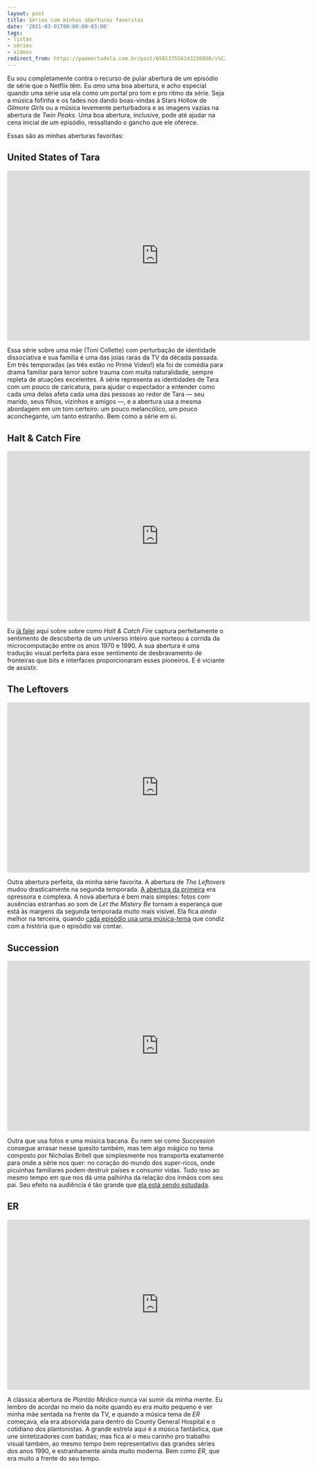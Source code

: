 ```yaml
---
layout: post
title: Séries com minhas aberturas favoritas
date: '2021-03-01T00:00:00-03:00'
tags:
- listas
- séries
- vídeos
redirect_from: https://paomortadela.com.br/post/658137556143226880/s%C3%A9ries-com-minhas-aberturas-favoritas
---
```

Eu sou completamente contra o recurso de pular abertura de um episódio de série que o Netflix têm. Eu _amo_ uma boa abertura, e acho especial quando uma série usa ela como um portal pro tom e pro ritmo da série. Seja a música fofinha e os fades nos dando boas-vindas à Stars Hollow de _Gilmore Girls_ ou a música levemente perturbadora e as imagens vazias na abertura de _Twin Peaks_. Uma boa abertura, inclusive, pode até ajudar na cena inicial de um episódio, ressaltando o gancho que ele oferece.

Essas são as minhas aberturas favoritas:

## United States of Tara
<iframe class="full-width" src="https://www.youtube-nocookie.com/embed/ivFAuqpeaz4" allow="accelerometer; autoplay; clipboard-write; encrypted-media; gyroscope; picture-in-picture" allowfullscreen="" loading="lazy" width="700" height="393.75" frameborder="0"></iframe>

Essa série sobre uma mãe (Toni Collette) com perturbação de identidade dissociativa e sua família é uma das joias raras da TV da década passada. Em três temporadas (as três estão no Prime Video!) ela foi de comédia para drama familiar para terror sobre trauma com muita naturalidade, sempre repleta de atuações excelentes. A série representa as identidades de Tara com um pouco de caricatura, para ajudar o espectador a entender como cada uma delas afeta cada uma das pessoas ao redor de Tara — seu marido, seus filhos, vizinhos e amigos —, e a abertura usa a mesma abordagem em um tom certeiro: um pouco melancólico, um pouco aconchegante, um tanto estranho. Bem como a série em si.

## Halt & Catch Fire
<iframe class="full-width" src="https://www.youtube-nocookie.com/embed/ucSUs3adMQ8" allow="accelerometer; autoplay; clipboard-write; encrypted-media; gyroscope; picture-in-picture" allowfullscreen="" loading="lazy" width="700" height="393.75" frameborder="0"></iframe>

Eu [já falei](https://paomortadela.com.br/post/658073696923156480/) aqui sobre sobre como _Halt & Catch Fire_ captura perfeitamente o sentimento de descoberta de um universo inteiro que norteou a corrida da microcomputação entre os anos 1970 e 1990. A sua abertura é uma tradução visual perfeita para esse sentimento de desbravamento de fronteiras que bits e interfaces proporcionaram esses pioneiros. E é viciante de assistir.

## The Leftovers
<iframe class="full-width" src="https://www.youtube-nocookie.com/embed/fRyirVgs1yc" allow="accelerometer; autoplay; clipboard-write; encrypted-media; gyroscope; picture-in-picture" allowfullscreen="" loading="lazy" width="700" height="393.75" frameborder="0"></iframe>

Outra abertura perfeita, da minha série favorita. A abertura de _The Leftovers_ mudou drasticamente na segunda temporada. [A abertura da primeira](https://youtu.be/hfzzuN7ErS0) era opressora e complexa. A nova abertura é bem mais simples: fotos com ausências estranhas ao som de _Let the Mistery Be_ tornam a esperança que está às margens da segunda temporada muito mais visível. Ela fica _ainda_ melhor na terceira, quando [cada episódio usa uma música-tema](https://youtu.be/vU6nKcxEJXY) que condiz com a história que o episódio vai contar.

## Succession
<iframe class="full-width" src="https://www.youtube-nocookie.com/embed/77PsqaWzwG0" allow="accelerometer; autoplay; clipboard-write; encrypted-media; gyroscope; picture-in-picture" allowfullscreen="" loading="lazy" width="700" height="393.75" frameborder="0"></iframe>

Outra que usa fotos e uma música bacana. Eu nem sei como _Succession_ consegue arrasar nesse quesito também, mas tem algo mágico no tema composto por Nicholas Britell que simplesmente nos transporta exatamente para onde a série nos quer: no coração do mundo dos super-ricos, onde picuinhas familiares podem destruir países e consumir vidas. Tudo isso ao mesmo tempo em que nos dá uma palhinha da relação dos irmãos com seu pai. Seu efeito na audiência é tão grande que [ela está sendo estudada](https://www.vulture.com/2019/10/succession-theme-song-memes.html).

## ER
<iframe class="full-width" src="https://www.youtube.com/embed/T5a8Bkl3gks" allow="accelerometer; autoplay; clipboard-write; encrypted-media; gyroscope; picture-in-picture" allowfullscreen="" loading="lazy" width="700" height="393.75" frameborder="0"></iframe>

A clássica abertura de _Plantão Médico_ nunca vai sumir da minha mente. Eu lembro de acordar no meio da noite quando eu era muito pequeno e ver minha mãe sentada na frente da TV, e quando a música tema de _ER_ começava, ela era absorvida para dentro do County General Hospital e o cotidiano dos plantonistas. A grande estrela aqui é a música fantástica, que une sintetizadores com batidas; mas fica aí o meu carinho pro trabalho visual também, ao mesmo tempo bem representativo das grandes séries dos anos 1990, e estranhamente ainda muito moderna. Bem como _ER_, que era muito a frente do seu tempo.

